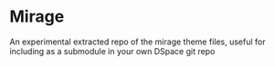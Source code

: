 Mirage
======

An experimental extracted repo of the mirage theme files, useful for including as a submodule in your own DSpace git repo
